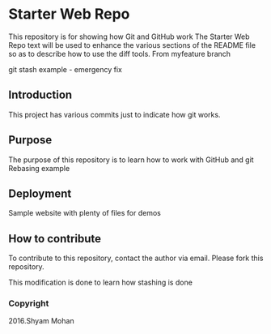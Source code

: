 # Starter Web Repo

This repository is for showing how Git and GitHub work
The Starter Web Repo text will be used to enhance the various sections of the 
README file so as to describe how to use the diff tools.
From myfeature branch

git stash example - emergency fix
## Introduction

This project has various commits just to indicate how git works.

## Purpose

The purpose of this repository is to learn how to work with GitHub and git
Rebasing example

## Deployment

Sample website with plenty of files for demos

## How to contribute

To contribute to this repository, contact the author via email.
Please fork this repository.

This modification is done to learn how stashing is done
### Copyright

2016.Shyam Mohan
